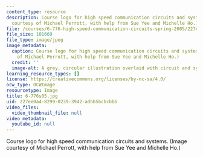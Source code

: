 ```yaml
---
content_type: resource
description: Course logo for high speed communication circuits and systems. (Image
  courtesy of Michael Perrott, with help from Sue Yee and Michelle Ho.)
file: /courses/6-776-high-speed-communication-circuits-spring-2005/227ee0a4829902393942adbb5bcbcbbb_6-776s05.jpg
file_size: 101669
file_type: image/jpeg
image_metadata:
  caption: Course logo for high speed communication circuits and systems. (Image courtesy
    of Michael Perrott, with help from Sue Yee and Michelle Ho.)
  credit: ''
  image-alt: A grey, circular illustration overlaid with circuit and system diagrams.
learning_resource_types: []
license: https://creativecommons.org/licenses/by-nc-sa/4.0/
ocw_type: OCWImage
resourcetype: Image
title: 6-776s05.jpg
uid: 227ee0a4-8299-0239-3942-adbb5bcbcbbb
video_files:
  video_thumbnail_file: null
video_metadata:
  youtube_id: null
---
```

Course logo for high speed communication circuits and systems. (Image courtesy of Michael Perrott, with help from Sue Yee and Michelle Ho.)